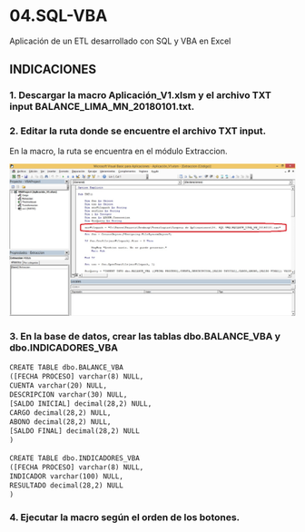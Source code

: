 # 04.SQL-VBA
Aplicación de un ETL desarrollado con SQL y VBA en Excel

## INDICACIONES

### 1. Descargar la macro Aplicación_V1.xlsm y el archivo TXT input BALANCE_LIMA_MN_20180101.txt.

### 2. Editar la ruta donde se encuentre el archivo TXT input.
En la macro, la ruta se encuentra en el módulo Extraccion.

![alt text](https://github.com/JesusAVV/04.SQL-VBA/blob/master/Ruta.jpg)

### 3. En la base de datos, crear las tablas dbo.BALANCE_VBA y dbo.INDICADORES_VBA

```
CREATE TABLE dbo.BALANCE_VBA
([FECHA PROCESO] varchar(8) NULL,
CUENTA varchar(20) NULL,
DESCRIPCION varchar(30) NULL,
[SALDO INICIAL] decimal(28,2) NULL,
CARGO decimal(28,2) NULL,
ABONO decimal(28,2) NULL,
[SALDO FINAL] decimal(28,2) NULL
)

CREATE TABLE dbo.INDICADORES_VBA
([FECHA PROCESO] varchar(8) NULL,
INDICADOR varchar(100) NULL,
RESULTADO decimal(28,2) NULL
)
```

### 4. Ejecutar la macro según el orden de los botones.
